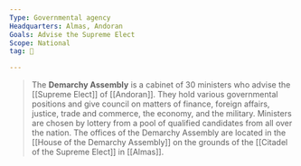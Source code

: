 ```yaml
---
Type: Governmental agency
Headquarters: Almas, Andoran
Goals: Advise the Supreme Elect
Scope: National
tag: 👥

---
```


> The **Demarchy Assembly** is a cabinet of 30 ministers who advise the [[Supreme Elect]] of [[Andoran]]. They hold various governmental positions and give council on matters of finance, foreign affairs, justice, trade and commerce, the economy, and the military. Ministers are chosen by lottery from a pool of qualified candidates from all over the nation. The offices of the Demarchy Assembly are located in the [[House of the Demarchy Assembly]] on the grounds of the [[Citadel of the Supreme Elect]] in [[Almas]].








